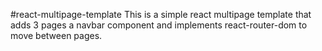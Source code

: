 #react-multipage-template
This is a simple react multipage template that adds 3 pages a navbar component and implements react-router-dom to move between pages.
